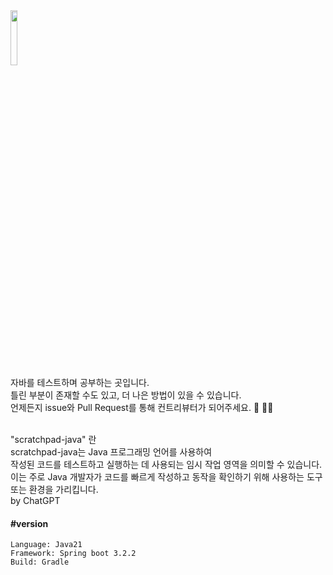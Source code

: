<div align="left">
    <img src="https://github.com/fla0315/scratchpad-java/assets/74998088/a8787eeb-3eaf-43c5-812a-fc53b41782b7" width="15%"/>
</div>

<div align="left">
자바를 테스트하며 공부하는 곳입니다. <br>    
틀린 부분이 존재할 수도 있고, 더 나은 방법이 있을 수 있습니다.
<br> 언제든지 issue와 Pull Request를 통해 컨트리뷰터가 되어주세요. 🙏 🧘‍♂️ <br>

<br> "scratchpad-java" 란 <br>
scratchpad-java는 Java 프로그래밍 언어를 사용하여
<br> 작성된 코드를 테스트하고 실행하는 데 사용되는 임시 작업 영역을 의미할 수 있습니다.
<br> 이는 주로 Java 개발자가 코드를 빠르게 작성하고 동작을 확인하기 위해 사용하는 도구 또는 환경을 가리킵니다.
<br> by ChatGPT

#### #version
```
Language: Java21
Framework: Spring boot 3.2.2
Build: Gradle
```
</div>
